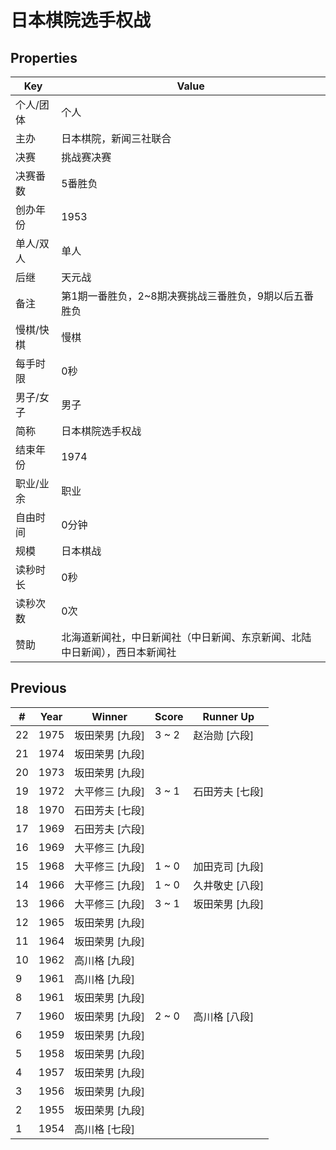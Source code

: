 # 日本棋院选手权战

## Properties

| Key | Value |
| --- | ----- |
| 个人/团体 | 个人 |
| 主办 | 日本棋院，新闻三社联合 |
| 决赛 | 挑战赛决赛 |
| 决赛番数 | 5番胜负 |
| 创办年份 | 1953 |
| 单人/双人 | 单人 |
| 后继 | 天元战 |
| 备注 | 第1期一番胜负，2~8期决赛挑战三番胜负，9期以后五番胜负 |
| 慢棋/快棋 | 慢棋 |
| 每手时限 | 0秒 |
| 男子/女子 | 男子 |
| 简称 | 日本棋院选手权战 |
| 结束年份 | 1974 |
| 职业/业余 | 职业 |
| 自由时间 | 0分钟 |
| 规模 | 日本棋战 |
| 读秒时长 | 0秒 |
| 读秒次数 | 0次 |
| 赞助 | 北海道新闻社，中日新闻社（中日新闻、东京新闻、北陆中日新闻），西日本新闻社 |

## Previous

| # | Year | Winner | Score | Runner Up |
| --- | --- | --- | --- | --- |
| 22 | 1975 | 坂田荣男 [九段] | 3 ~ 2 | 赵治勋 [六段] |
| 21 | 1974 | 坂田荣男 [九段] |  |  |
| 20 | 1973 | 坂田荣男 [九段] |  |  |
| 19 | 1972 | 大平修三 [九段] | 3 ~ 1 | 石田芳夫 [七段] |
| 18 | 1970 | 石田芳夫 [七段] |  |  |
| 17 | 1969 | 石田芳夫 [六段] |  |  |
| 16 | 1969 | 大平修三 [九段] |  |  |
| 15 | 1968 | 大平修三 [九段] | 1 ~ 0 | 加田克司 [九段] |
| 14 | 1966 | 大平修三 [九段] | 1 ~ 0 | 久井敬史 [八段] |
| 13 | 1966 | 大平修三 [九段] | 3 ~ 1 | 坂田荣男 [九段] |
| 12 | 1965 | 坂田荣男 [九段] |  |  |
| 11 | 1964 | 坂田荣男 [九段] |  |  |
| 10 | 1962 | 高川格 [九段] |  |  |
| 9 | 1961 | 高川格 [九段] |  |  |
| 8 | 1961 | 坂田荣男 [九段] |  |  |
| 7 | 1960 | 坂田荣男 [九段] | 2 ~ 0 | 高川格 [八段] |
| 6 | 1959 | 坂田荣男 [九段] |  |  |
| 5 | 1958 | 坂田荣男 [九段] |  |  |
| 4 | 1957 | 坂田荣男 [九段] |  |  |
| 3 | 1956 | 坂田荣男 [九段] |  |  |
| 2 | 1955 | 坂田荣男 [九段] |  |  |
| 1 | 1954 | 高川格 [七段] |  |  |

